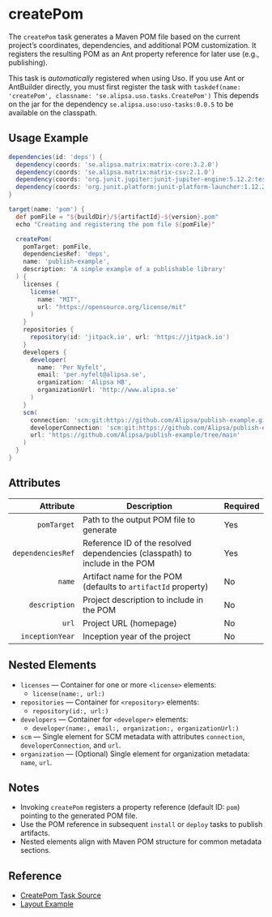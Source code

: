 # createPom

The `createPom` task generates a Maven POM file based on the current project’s coordinates, dependencies, and additional POM customization. It registers the resulting POM as an Ant property reference for later use (e.g., publishing).

This task is _automatically_ registered when using Uso. If you use Ant or AntBuilder directly, you must first register the task with
`taskdef(name: 'createPom', classname: 'se.alipsa.uso.tasks.CreatePom')`
This depends on the jar for the dependency `se.alipsa.uso:uso-tasks:0.0.5` to be available on the classpath.


## Usage Example

```groovy
dependencies(id: 'deps') {
  dependency(coords: 'se.alipsa.matrix:matrix-core:3.2.0')
  dependency(coords: 'se.alipsa.matrix:matrix-csv:2.1.0')
  dependency(coords: 'org.junit.jupiter:junit-jupiter-engine:5.12.2:test')
  dependency(coords: 'org.junit.platform:junit-platform-launcher:1.12.2:test')
}

target(name: 'pom') {
  def pomFile = "${buildDir}/${artifactId}-${version}.pom"
  echo "Creating and registering the pom file ${pomFile}"

  createPom(
    pomTarget: pomFile,
    dependenciesRef: 'deps',
    name: 'publish-example',
    description: 'A simple example of a publishable library'
  ) {
    licenses {
      license(
        name: "MIT",
        url: "https://opensource.org/license/mit"
      )
    }
    repositories {
      repository(id: 'jitpack.io', url: 'https://jitpack.io')
    }
    developers {
      developer(
        name: 'Per Nyfelt',
        email: 'per.nyfelt@alipsa.se',
        organization: 'Alipsa HB',
        organizationUrl: 'http://www.alipsa.se'
      )
    }
    scm(
      connection: 'scm:git:https://github.com/Alipsa/publish-example.git',
      developerConnection: 'scm:git:https://github.com/Alipsa/publish-example.git',
      url: 'https://github.com/Alipsa/publish-example/tree/main'
    )
  }
}
```

## Attributes

|         Attribute | Description                                                                 | Required |
|------------------:|-----------------------------------------------------------------------------|----------|
|       `pomTarget` | Path to the output POM file to generate                                     | Yes      |
| `dependenciesRef` | Reference ID of the resolved dependencies (classpath) to include in the POM | Yes      |
|            `name` | Artifact name for the POM (defaults to `artifactId` property)               | No       |
|     `description` | Project description to include in the POM                                   | No       |
|             `url` | Project URL (homepage)                                                      | No       |
|   `inceptionYear` | Inception year of the project                                               | No       |

## Nested Elements

- `licenses` — Container for one or more `<license>` elements:
  - `license(name:, url:)`
- `repositories` — Container for `<repository>` elements:
  - `repository(id:, url:)`
- `developers` — Container for `<developer>` elements:
  - `developer(name:, email:, organization:, organizationUrl:)`
- `scm` — Single element for SCM metadata with attributes `connection`, `developerConnection`, and `url`.
- `organization` — (Optional) Single element for organization metadata: `name`, `url`.

## Notes

- Invoking `createPom` registers a property reference (default ID: `pom`) pointing to the generated POM file.
- Use the POM reference in subsequent `install` or `deploy` tasks to publish artifacts.
- Nested elements align with Maven POM structure for common metadata sections.

## Reference

- [CreatePom Task Source](https://github.com/Alipsa/uso/blob/main/uso-tasks/src/main/groovy/se/alipsa/uso/tasks/CreatePom.groovy)
- [Layout Example](https://github.com/Alipsa/uso/blob/main/examples/layout/build.groovy)
